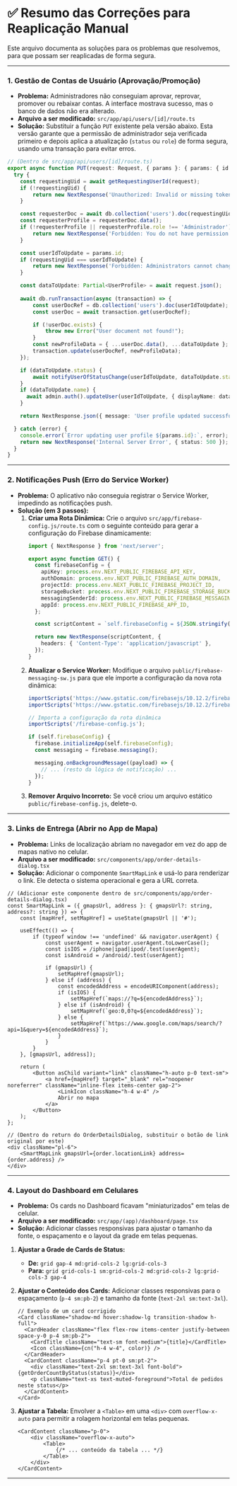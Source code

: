 # ✅ Resumo das Correções para Reaplicação Manual

Este arquivo documenta as soluções para os problemas que resolvemos, para que possam ser reaplicadas de forma segura.

---

### 1. Gestão de Contas de Usuário (Aprovação/Promoção)

*   **Problema:** Administradores não conseguiam aprovar, reprovar, promover ou rebaixar contas. A interface mostrava sucesso, mas o banco de dados não era alterado.
*   **Arquivo a ser modificado:** `src/app/api/users/[id]/route.ts`
*   **Solução:** Substituir a função `PUT` existente pela versão abaixo. Esta versão garante que a permissão de administrador seja verificada primeiro e depois aplica a atualização (`status` ou `role`) de forma segura, usando uma transação para evitar erros.

```typescript
// (Dentro de src/app/api/users/[id]/route.ts)
export async function PUT(request: Request, { params }: { params: { id: string } }) {
  try {
    const requestingUid = await getRequestingUserId(request);
    if (!requestingUid) {
        return new NextResponse('Unauthorized: Invalid or missing token.', { status: 401 });
    }

    const requesterDoc = await db.collection('users').doc(requestingUid).get();
    const requesterProfile = requesterDoc.data();
    if (!requesterProfile || requesterProfile.role !== 'Administrador') {
        return new NextResponse('Forbidden: You do not have permission to perform this action.', { status: 403 });
    }

    const userIdToUpdate = params.id;
    if (requestingUid === userIdToUpdate) {
        return new NextResponse('Forbidden: Administrators cannot change their own role or status.', { status: 403 });
    }

    const dataToUpdate: Partial<UserProfile> = await request.json();
    
    await db.runTransaction(async (transaction) => {
        const userDocRef = db.collection('users').doc(userIdToUpdate);
        const userDoc = await transaction.get(userDocRef);

        if (!userDoc.exists) {
            throw new Error("User document not found!");
        }
        const newProfileData = { ...userDoc.data(), ...dataToUpdate };
        transaction.update(userDocRef, newProfileData);
    });

    if (dataToUpdate.status) {
        await notifyUserOfStatusChange(userIdToUpdate, dataToUpdate.status);
    }
    if (dataToUpdate.name) {
      await admin.auth().updateUser(userIdToUpdate, { displayName: dataToUpdate.name });
    }

    return NextResponse.json({ message: 'User profile updated successfully' });

  } catch (error) {
    console.error(`Error updating user profile ${params.id}:`, error);
    return new NextResponse('Internal Server Error', { status: 500 });
  }
}
```

---

### 2. Notificações Push (Erro do Service Worker)

*   **Problema:** O aplicativo não conseguia registrar o Service Worker, impedindo as notificações push.
*   **Solução (em 3 passos):**
    1.  **Criar uma Rota Dinâmica:** Crie o arquivo `src/app/firebase-config.js/route.ts` com o seguinte conteúdo para gerar a configuração do Firebase dinamicamente:
        ```typescript
        import { NextResponse } from 'next/server';

        export async function GET() {
          const firebaseConfig = {
            apiKey: process.env.NEXT_PUBLIC_FIREBASE_API_KEY,
            authDomain: process.env.NEXT_PUBLIC_FIREBASE_AUTH_DOMAIN,
            projectId: process.env.NEXT_PUBLIC_FIREBASE_PROJECT_ID,
            storageBucket: process.env.NEXT_PUBLIC_FIREBASE_STORAGE_BUCKET,
            messagingSenderId: process.env.NEXT_PUBLIC_FIREBASE_MESSAGING_SENDER_ID,
            appId: process.env.NEXT_PUBLIC_FIREBASE_APP_ID,
          };

          const scriptContent = `self.firebaseConfig = ${JSON.stringify(firebaseConfig)};`;

          return new NextResponse(scriptContent, {
            headers: { 'Content-Type': 'application/javascript' },
          });
        }
        ```
    2.  **Atualizar o Service Worker:** Modifique o arquivo `public/firebase-messaging-sw.js` para que ele importe a configuração da nova rota dinâmica:
        ```javascript
        importScripts('https://www.gstatic.com/firebasejs/10.12.2/firebase-app-compat.js');
        importScripts('https://www.gstatic.com/firebasejs/10.12.2/firebase-messaging-compat.js');
        
        // Importa a configuração da rota dinâmica
        importScripts('/firebase-config.js');

        if (self.firebaseConfig) {
          firebase.initializeApp(self.firebaseConfig);
          const messaging = firebase.messaging();

          messaging.onBackgroundMessage((payload) => {
            // ... (resto da lógica de notificação) ...
          });
        }
        ```
    3.  **Remover Arquivo Incorreto:** Se você criou um arquivo estático `public/firebase-config.js`, delete-o.

---

### 3. Links de Entrega (Abrir no App de Mapa)

*   **Problema:** Links de localização abriam no navegador em vez do app de mapas nativo no celular.
*   **Arquivo a ser modificado:** `src/components/app/order-details-dialog.tsx`
*   **Solução:** Adicionar o componente `SmartMapLink` e usá-lo para renderizar o link. Ele detecta o sistema operacional e gera a URL correta.

```tsx
// (Adicionar este componente dentro de src/components/app/order-details-dialog.tsx)
const SmartMapLink = ({ gmapsUrl, address }: { gmapsUrl?: string, address?: string }) => {
    const [mapHref, setMapHref] = useState(gmapsUrl || '#');

    useEffect(() => {
        if (typeof window !== 'undefined' && navigator.userAgent) {
            const userAgent = navigator.userAgent.toLowerCase();
            const isIOS = /iphone|ipad|ipod/.test(userAgent);
            const isAndroid = /android/.test(userAgent);

            if (gmapsUrl) {
                setMapHref(gmapsUrl); 
            } else if (address) {
                const encodedAddress = encodeURIComponent(address);
                if (isIOS) {
                    setMapHref(`maps://?q=${encodedAddress}`);
                } else if (isAndroid) {
                    setMapHref(`geo:0,0?q=${encodedAddress}`);
                } else {
                    setMapHref(`https://www.google.com/maps/search/?api=1&query=${encodedAddress}`);
                }
            }
        }
    }, [gmapsUrl, address]);

    return (
        <Button asChild variant="link" className="h-auto p-0 text-sm">
            <a href={mapHref} target="_blank" rel="noopener noreferrer" className="inline-flex items-center gap-2">
                <LinkIcon className="h-4 w-4" />
                Abrir no mapa
            </a>
        </Button>
    );
};

// (Dentro do return do OrderDetailsDialog, substituir o botão de link original por este)
<div className="pl-6">
    <SmartMapLink gmapsUrl={order.locationLink} address={order.address} />
</div>
```

---

### 4. Layout do Dashboard em Celulares

*   **Problema:** Os cards no Dashboard ficavam "miniaturizados" em telas de celular.
*   **Arquivo a ser modificado:** `src/app/(app)/dashboard/page.tsx`
*   **Solução:** Adicionar classes responsivas para ajustar o tamanho da fonte, o espaçamento e o layout da grade em telas pequenas.

1.  **Ajustar a Grade de Cards de Status:**
    *   **De:** `grid gap-4 md:grid-cols-2 lg:grid-cols-3`
    *   **Para:** `grid grid-cols-1 sm:grid-cols-2 md:grid-cols-2 lg:grid-cols-3 gap-4`

2.  **Ajustar o Conteúdo dos Cards:** Adicionar classes responsivas para o espaçamento (`p-4 sm:pb-2`) e tamanho da fonte (`text-2xl sm:text-3xl`).

    ```tsx
    // Exemplo de um card corrigido
    <Card className="shadow-md hover:shadow-lg transition-shadow h-full">
      <CardHeader className="flex flex-row items-center justify-between space-y-0 p-4 sm:pb-2">
        <CardTitle className="text-sm font-medium">{title}</CardTitle>
        <Icon className={cn("h-4 w-4", color)} />
      </CardHeader>
      <CardContent className="p-4 pt-0 sm:pt-2">
        <div className="text-2xl sm:text-3xl font-bold">{getOrderCountByStatus(status)}</div>
        <p className="text-xs text-muted-foreground">Total de pedidos neste status</p>
      </CardContent>
    </Card>
    ```
3.  **Ajustar a Tabela:** Envolver a `<Table>` em uma `<div>` com `overflow-x-auto` para permitir a rolagem horizontal em telas pequenas.

    ```tsx
    <CardContent className="p-0">
        <div className="overflow-x-auto">
            <Table>
                {/* ... conteúdo da tabela ... */}
            </Table>
        </div>
    </CardContent>
    ```

---
